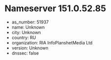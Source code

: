 # Nameserver 151.0.52.85

* as_number: 51937
* name: Unknown
* city: Unknown
* country: RU
* organization: RIA InfoPlanshetMedia Ltd
* version: Unknown
* dnssec: false
